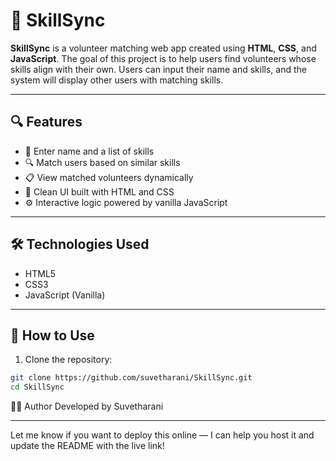 # 🤝 SkillSync

**SkillSync** is a volunteer matching web app created using **HTML**, **CSS**, and **JavaScript**. The goal of this project is to help users find volunteers whose skills align with their own. Users can input their name and skills, and the system will display other users with matching skills.

---

## 🔍 Features

- 📝 Enter name and a list of skills
- 🔍 Match users based on similar skills
- 📋 View matched volunteers dynamically
- 🎨 Clean UI built with HTML and CSS
- ⚙️ Interactive logic powered by vanilla JavaScript

---

## 🛠️ Technologies Used

- HTML5
- CSS3
- JavaScript (Vanilla)

---

## 🚀 How to Use

1. Clone the repository:

```bash
git clone https://github.com/suvetharani/SkillSync.git
cd SkillSync
```

🙋‍♀️ Author
Developed by Suvetharani

---

Let me know if you want to deploy this online — I can help you host it and update the README with the live link!
